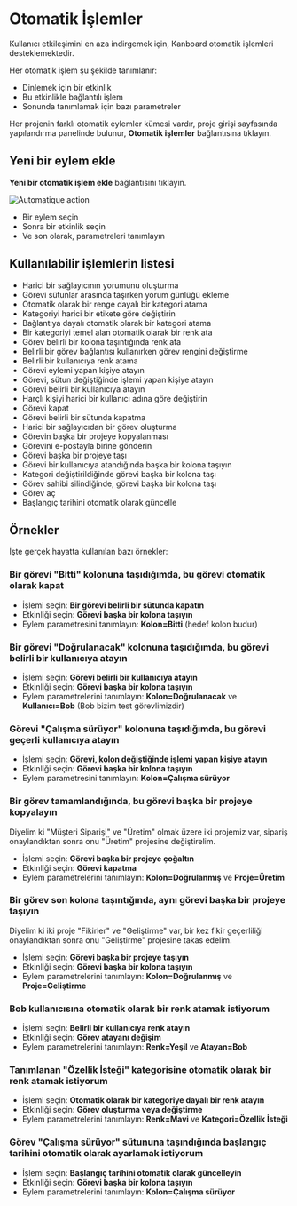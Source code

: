 Otomatik İşlemler
=================

Kullanıcı etkileşimini en aza indirgemek için, Kanboard otomatik işlemleri desteklemektedir.

Her otomatik işlem şu şekilde tanımlanır:

- Dinlemek için bir etkinlik
- Bu etkinlikle bağlantılı işlem
- Sonunda tanımlamak için bazı parametreler

Her projenin farklı otomatik eylemler kümesi vardır, proje girişi sayfasında yapılandırma panelinde bulunur, **Otomatik işlemler** bağlantısına tıklayın.

Yeni bir eylem ekle
----------------

**Yeni bir otomatik işlem ekle** bağlantısını tıklayın.

![Automatique action](screenshots/automatic-action-creation.png)

- Bir eylem seçin
- Sonra bir etkinlik seçin
- Ve son olarak, parametreleri tanımlayın

Kullanılabilir işlemlerin listesi
-------------------------

- Harici bir sağlayıcının yorumunu oluşturma
- Görevi sütunlar arasında taşırken yorum günlüğü ekleme
- Otomatik olarak bir renge dayalı bir kategori atama
- Kategoriyi harici bir etikete göre değiştirin
- Bağlantıya dayalı otomatik olarak bir kategori atama
- Bir kategoriyi temel alan otomatik olarak bir renk ata
- Görev belirli bir kolona taşıntığında renk ata
- Belirli bir görev bağlantısı kullanırken görev rengini değiştirme
- Belirli bir kullanıcıya renk atama
- Görevi eylemi yapan kişiye atayın
- Görevi, sütun değiştiğinde işlemi yapan kişiye atayın
- Görevi belirli bir kullanıcıya atayın
- Harçlı kişiyi harici bir kullanıcı adına göre değiştirin
- Görevi kapat
- Görevi belirli bir sütunda kapatma
- Harici bir sağlayıcıdan bir görev oluşturma
- Görevin başka bir projeye kopyalanması
- Görevini e-postayla birine gönderin
- Görevi başka bir projeye taşı
- Görevi bir kullanıcıya atandığında başka bir kolona taşıyın
- Kategori değiştirildiğinde görevi başka bir kolona taşı
- Görev sahibi silindiğinde, görevi başka bir kolona taşı
- Görev aç
- Başlangıç ​​tarihini otomatik olarak güncelle

Örnekler
--------

İşte gerçek hayatta kullanılan bazı örnekler:

### Bir görevi "Bitti" kolonuna taşıdığımda, bu görevi otomatik olarak kapat

- İşlemi seçin: **Bir görevi belirli bir sütunda kapatın**
- Etkinliği seçin: **Görevi başka bir kolona taşıyın**
- Eylem parametresini tanımlayın: **Kolon=Bitti** (hedef kolon budur)

### Bir görevi "Doğrulanacak" kolonuna taşıdığımda, bu görevi belirli bir kullanıcıya atayın

- İşlemi seçin: **Görevi belirli bir kullanıcıya atayın**
- Etkinliği seçin: **Görevi başka bir kolona taşıyın**
- Eylem parametrelerini tanımlayın: **Kolon=Doğrulanacak** ve **Kullanıcı=Bob** (Bob bizim test görevlimizdir)

### Görevi "Çalışma sürüyor" kolonuna taşıdığımda, bu görevi geçerli kullanıcıya atayın

- İşlemi seçin: **Görevi, kolon değiştiğinde işlemi yapan kişiye atayın**
- Etkinliği seçin: **Görevi başka bir kolona taşıyın**
- Eylem parametresini tanımlayın: **Kolon=Çalışma sürüyor**

### Bir görev tamamlandığında, bu görevi başka bir projeye kopyalayın

Diyelim ki "Müşteri Siparişi" ve "Üretim" olmak üzere iki projemiz var, sipariş onaylandıktan sonra onu "Üretim" projesine değiştirelim.

- İşlemi seçin: **Görevi başka bir projeye çoğaltın**
- Etkinliği seçin: **Görevi kapatma**
- Eylem parametrelerini tanımlayın: **Kolon=Doğrulanmış** ve **Proje=Üretim**

### Bir görev son kolona taşıntığında, aynı görevi başka bir projeye taşıyın

Diyelim ki iki proje "Fikirler" ve "Geliştirme" var, bir kez fikir geçerliliği onaylandıktan sonra onu "Geliştirme" projesine takas edelim.

- İşlemi seçin: **Görevi başka bir projeye taşıyın**
- Etkinliği seçin: **Görevi başka bir kolona taşıyın**
- Eylem parametrelerini tanımlayın: **Kolon=Doğrulanmış** ve **Proje=Geliştirme**

### Bob kullanıcısına otomatik olarak bir renk atamak istiyorum 

- İşlemi seçin: **Belirli bir kullanıcıya renk atayın**
- Etkinliği seçin: **Görev atayanı değişim**
- Eylem parametrelerini tanımlayın: **Renk=Yeşil** ve **Atayan=Bob**

### Tanımlanan "Özellik İsteği" kategorisine otomatik olarak bir renk atamak istiyorum

- İşlemi seçin: **Otomatik olarak bir kategoriye dayalı bir renk atayın**
- Etkinliği seçin: **Görev oluşturma veya değiştirme**
- Eylem parametrelerini tanımlayın: **Renk=Mavi** ve **Kategori=Özellik İsteği**

### Görev "Çalışma sürüyor" sütununa taşındığında başlangıç ​​tarihini otomatik olarak ayarlamak istiyorum

- İşlemi seçin: **Başlangıç ​​tarihini otomatik olarak güncelleyin**
- Etkinliği seçin: **Görevi başka bir kolona taşıyın**
- Eylem parametrelerini tanımlayın: **Kolon=Çalışma sürüyor**
